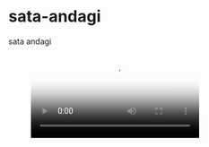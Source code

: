 # sata-andagi
sata andagi
<!-- blank line -->
<figure class="video_container">
  <video controls="true" allowfullscreen="true" poster="/sata-andagi/sata-andagi.jpg">
    <source src="sata-andagi.mov" type="video/mov">
  </video>
</figure>
<!-- blank line -->
